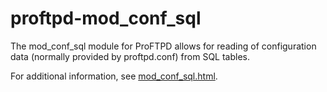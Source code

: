 proftpd-mod_conf_sql
====================

The mod_conf_sql module for ProFTPD allows for reading of configuration data
(normally provided by proftpd.conf) from SQL tables.

For additional information, see [mod_conf_sql.html](http://htmlpreview.github.io/?https://github.com/Castaglia/proftpd-mod_conf_sql/blob/master/mod_conf_sql.html).
